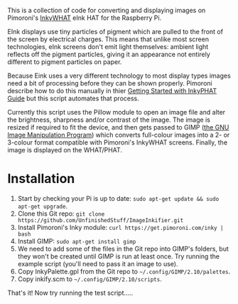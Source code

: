 This is a collection of code for converting and displaying images on Pimoroni's [InkyWHAT](https://shop.pimoroni.com/products/inky-what?variant=13590497624147) eInk HAT for the Raspberry Pi.

EInk displays use tiny particles of pigment which are pulled to the front of the screen by electrical charges.  This means that unlike most screen technologies, eInk screens don't emit light themselves: ambient light reflects off the pigment particles, giving it an appearance not entirely different to pigment particles on paper.  

Because Eink uses a very different technology to most display types images need a bit of processing before they can be shown properly.  Pimoroni describe how to do this manually in thier [Getting Started with InkyPHAT Guide](https://learn.pimoroni.com/tutorial/sandyj/getting-started-with-inky-phat) but this script automates that process.

Currently this script uses the Pillow module to open an image file and alter the brightness, sharpness and/or contrast of the image.  The image is resized if required to fit the device, and then gets passed to GIMP ([the GNU Image Manipulation Program](https://www.gimp.org/)) which converts full-colour images into a 2- or 3-colour format compatible with Pimoroni's InkyWHAT screens.  Finally, the image is displayed on the WHAT/PHAT.

# Installation

1) Start by checking your Pi is up to date: `sudo apt-get update && sudo apt-get upgrade`.
2) Clone this Git repo: `git clone https://github.com/UnfinishedStuff/ImageInkifier.git`
3) Install Pimoroni's Inky module: `curl https://get.pimoroni.com/inky | bash`
4) Install GIMP: `sudo apt-get install gimp`
5) We need to add some of the files in the Git repo into GIMP's folders, but they won't be created until GIMP is run at least once.  Try running the example script (you'll need to pass it an image to use).
6) Copy InkyPalette.gpl from the Git repo to `~/.config/GIMP/2.10/palettes`.
7) Copy inkify.scm to `~/.config/GIMP/2.10/scripts`.

That's it! Now try running the test script.....

